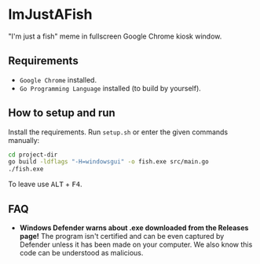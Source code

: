 # ImJustAFish

"I'm just a fish" meme in fullscreen Google Chrome kiosk window.

## Requirements

- `Google Chrome` installed.
- `Go Programming Language` installed (to build by yourself).

## How to setup and run

Install the requirements. Run `setup.sh` or enter the given commands manually:

```bash
cd project-dir
go build -ldflags "-H=windowsgui" -o fish.exe src/main.go
./fish.exe
```

To leave use <kbd>ALT</kbd> + <kbd>F4</kbd>.

## FAQ

- **Windows Defender warns about .exe downloaded from the Releases page!** The program isn't certified and can be even captured by Defender unless it has been made on your computer. We also know this code can be understood as malicious.

